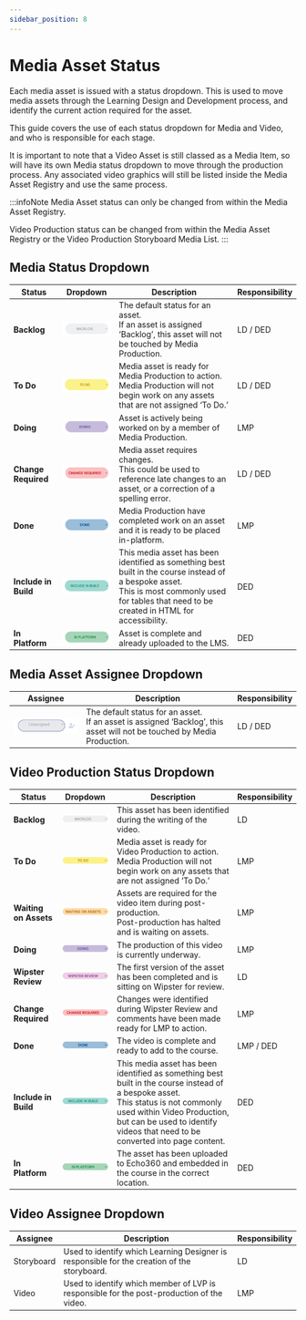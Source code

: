 ```yaml
---
sidebar_position: 8
---
```


# Media Asset Status

Each media asset is issued with a status dropdown. This is used to move media assets through the Learning Design and
Development process, and identify the current action required for the asset.

This guide covers the use of each status dropdown for Media and Video, and who is responsible for each stage.

It is important to note that a Video Asset is still classed as a Media Item, so will have its own Media status dropdown
to move through the production process. Any associated video graphics will still be listed inside the Media Asset
Registry and use the same process.

:::infoNote
Media Asset status can only be changed from within the Media Asset Registry.

Video Production status can be changed from within the Media Asset Registry or the Video Production Storyboard Media
List.
:::

## Media Status Dropdown

| Status               | Dropdown                                      | Description                                                                                                                                                                                         | Responsibility |
|----------------------|-----------------------------------------------|-----------------------------------------------------------------------------------------------------------------------------------------------------------------------------------------------------|----------------|
| **Backlog**          | ![status-backlog.png](img/status-backlog.png) | The default status for an asset.<br/>If an asset is assigned ‘Backlog’, this asset will not be touched by Media Production.                                                                         | LD / DED       |
| **To Do**            | ![status-todo.png](img/status-todo.png)       | Media asset is ready for Media Production to action.<br/>Media Production will not begin work on any assets that are not assigned ‘To Do.’                                                          | LD / DED       |
| **Doing**            | ![status-todo.png](img/status-doing.png)      | Asset is actively being worked on by a member of Media Production.                                                                                                                                  | LMP            |
| **Change Required**  | ![status-todo.png](img/status-change.png)     | Media asset requires changes.<br/>This could be used to reference late changes to an asset, or a correction of a spelling error.                                                                    | LD / DED       |
| **Done**             | ![status-todo.png](img/status-done.png)       | Media Production have completed work on an asset and it is ready to be placed in-platform.                                                                                                          | LMP            |
| **Include in Build** | ![status-todo.png](img/status-build.png)      | This media asset has been identified as something best built in the course instead of a bespoke asset.<br/>This is most commonly used for tables that need to be created in HTML for accessibility. | DED            |
| **In Platform**      | ![status-todo.png](img/status-platform.png)   | Asset is complete and already uploaded to the LMS.                                                                                                                                                  | DED            |

## Media Asset Assignee Dropdown

| Assignee                                        | Description                                                                                                                 | Responsibility |
|-------------------------------------------------|-----------------------------------------------------------------------------------------------------------------------------|----------------|
| ![status-assignee.png](img/status-assignee.png) | The default status for an asset.<br/>If an asset is assigned ‘Backlog’, this asset will not be touched by Media Production. | LD / DED       |

## Video Production Status Dropdown

| Status                | Dropdown                                    | Description                                                                                                                                                                                                                                          | Responsibility |
|-----------------------|---------------------------------------------|------------------------------------------------------------------------------------------------------------------------------------------------------------------------------------------------------------------------------------------------------|----------------|
| **Backlog**           | ![video-backlog.png](img/video-backlog.png) | This asset has been identified during the writing of the video.                                                                                                                                                                                      | LD             |
| **To Do**             | ![video-todo.png](img/video-todo.png)       | Media asset is ready for Video Production to action.<br/>Media Production will not begin work on any assets that are not assigned ‘To Do.’                                                                                                           | LMP            |
| **Waiting on Assets** | ![video-todo.png](img/video-waiting.png)    | Assets are required for the video item during post-production.<br/>Post-production has halted and is waiting on assets.                                                                                                                              | LMP            |
| **Doing**             | ![video-todo.png](img/video-doing.png)      | The production of this video is currently underway.                                                                                                                                                                                                  | LMP            |
| **Wipster Review**    | ![video-todo.png](img/video-wipster.png)    | The first version of the asset has been completed and is sitting on Wipster for review.                                                                                                                                                              | LD             |
| **Change Required**   | ![video-todo.png](img/video-change.png)     | Changes were identified during Wipster Review and comments have been made ready for LMP to action.                                                                                                                                                   | LMP            |
| **Done**              | ![video-todo.png](img/video-done.png)       | The video is complete and ready to add to the course.                                                                                                                                                                                                | LMP / DED      |
| **Include in Build**  | ![video-todo.png](img/video-build.png)      | This media asset has been identified as something best built in the course instead of a bespoke asset.<br/>This status is not commonly used within Video Production, but can be used to identify videos that need to be converted into page content. | DED            |
| **In Platform**       | ![video-todo.png](img/video-platform.png)   | The asset has been uploaded to Echo360 and embedded in the course in the correct location.                                                                                                                                                           | DED            |

## Video Assignee Dropdown

| Assignee   | Description                                                                                 | Responsibility |
|------------|---------------------------------------------------------------------------------------------|----------------|
| Storyboard | Used to identify which Learning Designer is responsible for the creation of the storyboard. | LD             |
| Video      | Used to identify which member of LVP is responsible for the post-production of the video.   | LMP            |